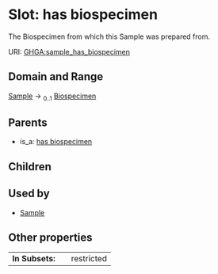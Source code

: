 
# Slot: has biospecimen


The Biospecimen from which this Sample was prepared from.

URI: [GHGA:sample_has_biospecimen](https://w3id.org/GHGA/sample_has_biospecimen)


## Domain and Range

[Sample](Sample.md) &#8594;  <sub>0..1</sub> [Biospecimen](Biospecimen.md)

## Parents

 *  is_a: [has biospecimen](has_biospecimen.md)

## Children


## Used by

 * [Sample](Sample.md)

## Other properties

|  |  |  |
| --- | --- | --- |
| **In Subsets:** | | restricted |

